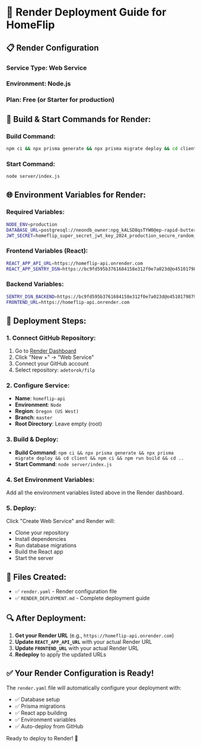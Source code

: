 # 🚀 Render Deployment Guide for HomeFlip

## 📋 **Render Configuration**

### **Service Type**: Web Service
### **Environment**: Node.js
### **Plan**: Free (or Starter for production)

## 🔧 **Build & Start Commands for Render:**

### **Build Command:**
```bash
npm ci && npx prisma generate && npx prisma migrate deploy && cd client && npm ci && npm run build && cd ..
```

### **Start Command:**
```bash
node server/index.js
```

## 🌐 **Environment Variables for Render:**

### **Required Variables:**
```bash
NODE_ENV=production
DATABASE_URL=postgresql://neondb_owner:npg_kALSD8qsTYW0@ep-rapid-butterfly-adkzncnw-pooler.c-2.us-east-1.aws.neon.tech/neondb?sslmode=require&channel_binding=require
JWT_SECRET=homeflip_super_secret_jwt_key_2024_production_secure_random_string_12345
```

### **Frontend Variables (React):**
```bash
REACT_APP_API_URL=https://homeflip-api.onrender.com
REACT_APP_SENTRY_DSN=https://bc9fd595b3761684158e312f0e7a023d@o4510179879092224.ingest.us.sentry.io/4510179922214913
```

### **Backend Variables:**
```bash
SENTRY_DSN_BACKEND=https://bc9fd595b3761684158e312f0e7a023d@o4510179879092224.ingest.us.sentry.io/4510179922214913
FRONTEND_URL=https://homeflip-api.onrender.com
```

## 🚀 **Deployment Steps:**

### **1. Connect GitHub Repository:**
1. Go to [Render Dashboard](https://dashboard.render.com)
2. Click "New +" → "Web Service"
3. Connect your GitHub account
4. Select repository: `adetorok/filp`

### **2. Configure Service:**
- **Name**: `homeflip-api`
- **Environment**: `Node`
- **Region**: `Oregon (US West)`
- **Branch**: `master`
- **Root Directory**: Leave empty (root)

### **3. Build & Deploy:**
- **Build Command**: `npm ci && npx prisma generate && npx prisma migrate deploy && cd client && npm ci && npm run build && cd ..`
- **Start Command**: `node server/index.js`

### **4. Set Environment Variables:**
Add all the environment variables listed above in the Render dashboard.

### **5. Deploy:**
Click "Create Web Service" and Render will:
- Clone your repository
- Install dependencies
- Run database migrations
- Build the React app
- Start the server

## 📁 **Files Created:**
- ✅ `render.yaml` - Render configuration file
- ✅ `RENDER_DEPLOYMENT.md` - Complete deployment guide

## 🔍 **After Deployment:**
1. **Get your Render URL** (e.g., `https://homeflip-api.onrender.com`)
2. **Update `REACT_APP_API_URL`** with your actual Render URL
3. **Update `FRONTEND_URL`** with your actual Render URL
4. **Redeploy** to apply the updated URLs

## ✅ **Your Render Configuration is Ready!**

The `render.yaml` file will automatically configure your deployment with:
- ✅ Database setup
- ✅ Prisma migrations
- ✅ React app building
- ✅ Environment variables
- ✅ Auto-deploy from GitHub

Ready to deploy to Render! 🎉

